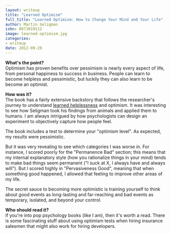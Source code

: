 ```yaml
---
layout: writeup
title: "Learned Optimism"
full_title: "Learned Optimism: How to Change Your Mind and Your Life"
author: Martin Seligman
isbn: 0671019112
image: learned-optimism.jpg
categories:
- writeup
date: 2012-09-20
---
```


**What's the point?**  
Optimism has proven benefits over pessimism is nearly every aspect of life, from 
personal happiness to success in business. People can learn to become helpless
and pessimistic, but luckily they can also learn to be become an optimist.
 
**How was it?**  
The book has a fairly extensive backstory that follows the researcher's journey to 
understand [learned helplessness][lh] and optimism. It was interesting to see how 
Seligman took his findings from animals and applied them to humans. I am always 
intrigued by how psychologists can design an experiment to objectively capture how
people feel.

[lh]: http://en.wikipedia.org/wiki/Learned_helplessness

The book includes a test to determine your "optimism level". As expected, my results were
pessimistic. 

But it was very revealing to see which categories I was worse in. For 
instance, I scored poorly for the "Permanence Bad" section; this means that my internal 
explanatory style (how you rationalize things in your mind) tends to make bad things 
seem permanent ("I suck at X, I always have and always will"). But I scored highly in 
"Pervasiveness Good", meaning that when something good happened, I allowed that feeling 
to improve other areas of my life.

The secret sauce to becoming more optimistic is training yourself to think about 
good events as long-lasting and far-reaching and bad events as temporary, isolated, and
beyond your control.
 
**Who should read it?**  
If you're into pop psychology books (like I am), then it's worth a read. There is some
fascinating stuff about using optimism tests when hiring insurance salesmen that might
also work for hiring developers.